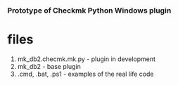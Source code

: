 ### Prototype of Checkmk Python Windows plugin

# files

1. mk_db2.checmk.mk.py - plugin in development
2. mk_db2 - base plugin
3. .cmd, .bat, .ps1 - examples of the real life code
